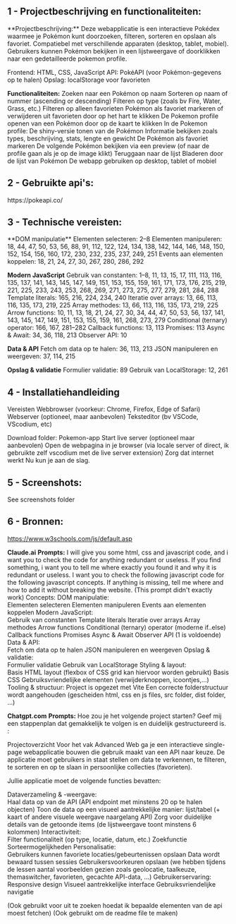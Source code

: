 <h2>1 - Projectbeschrijving en functionaliteiten:</h2>
**Projectbeschrijving:**
Deze webapplicatie is een interactieve Pokédex waarmee je Pokémon kunt doorzoeken, filteren, sorteren en opslaan als favoriet. 
Compatiebel met verschillende apparaten (desktop, tablet, mobiel). 
Gebruikers kunnen Pokémon bekijken in een lijstweergave of doorklikken naar een gedetailleerde pokemon profile.

Frontend: HTML, CSS, JavaScript
API: PokéAPI (voor Pokémon-gegevens op te halen)
Opslag: localStorage voor favorieten

**Functionaliteiten:**
  Zoeken naar een Pokémon op naam
  Sorteren op naam of nummer (ascending or descending)
  Filteren op type (zoals bv Fire, Water, Grass, etc.)
  Filteren op alleen favorieten
  Pokémon als favoriet markeren of verwijderen uit favorieten door op het hart te klikken
  De Pokemon profile openen van een Pokémon door op de kaart te klikken
  In de Pokemon profile:
    De shiny-versie tonen van de Pokémon
    Informatie bekijken zoals types, beschrijving, stats, lengte en gewicht
    De Pokémon als favoriet markeren
    De volgende Pokémon bekijken via een preview (of naar de profile gaan als je op de image klikt)
    Teruggaan naar de lijst
  Bladeren door de lijst van Pokémon 
  De webapp gebruiken op desktop, tablet of mobiel

<h2>2 - Gebruikte api's:</h2>
https://pokeapi.co/

<h2>3 - Technische vereisten:</h2>
**DOM manipulatie**
Elementen selecteren: 2–8
Elementen manipuleren: 18, 44, 47, 50, 53, 56, 88, 91, 112, 122, 124, 134, 138, 142, 144, 146, 148, 150, 152, 154, 156, 160, 172, 230, 232, 235, 237, 249, 251
Events aan elementen koppelen: 18, 21, 24, 27, 30, 267, 280, 286, 292

**Modern JavaScript**
Gebruik van constanten: 1–8, 11, 13, 15, 17, 111, 113, 116, 135, 137, 141, 143, 145, 147, 149, 151, 153, 155, 159, 161, 171, 173, 176, 215, 219, 221, 225, 233, 243, 253, 268, 269, 271, 273, 275, 277, 279, 281, 284, 288
Template literals: 165, 216, 224, 234, 240
Iteratie over arrays: 13, 66, 113, 116, 135, 173, 219, 225
Array methodes: 13, 66, 113, 116, 135, 173, 219, 225
Arrow functions: 10, 11, 13, 18, 21, 24, 27, 30, 34, 44, 47, 50, 53, 56, 137, 141, 143, 145, 147, 149, 151, 153, 155, 159, 161, 268, 273, 279
Conditional (ternary) operator: 166, 167, 281–282
Callback functions: 13, 113
Promises: 113
Async & Await: 34, 36, 118, 213
Observer API: 10

**Data & API**
Fetch om data op te halen: 36, 113, 213
JSON manipuleren en weergeven: 37, 114, 215

**Opslag & validatie**
Formulier validatie: 89
Gebruik van LocalStorage: 12, 261

<h2> 4 - Installatiehandleiding</h2>
Vereisten
Webbrowser (voorkeur: Chrome, Firefox, Edge of Safari)
Webserver (optioneel, maar aanbevolen)
Teksteditor (bv VSCode, VScodium, etc)

Download folder: Pokemon-app
Start live server (optioneel maar aanbevolen)
Open de webpagina in je browser (via locale server of direct, ik gebruikte zelf vscodium met de live server extension)
Zorg dat internet werkt
Nu kun je aan de slag.


<h2>5 - Screenshots:</h2>
See screenshots folder

<h2>6 - Bronnen:</h2>

https://www.w3schools.com/js/default.asp

**Claude.ai**
**Prompts:** I will give you some html, css and javascript code, and i want you to check the code for anything redundant or useless. If you find something, i want you to tell me where exactly you found it and why it is redundant or useless. 
           I want you to check the following javascript code for the following javascript concepts. If anything is missing, tell me where and how to add it without breaking the website. (This prompt didn't exactly work)
             Concepts:  DOM manipulatie:  
                        Elementen selecteren
                        Elementen manipuleren
                        Events aan elementen koppelen
                        Modern JavaScript:  
                        Gebruik van constanten
                        Template literals
                        Iteratie over arrays
                        Array methodes
                        Arrow functions
                        Conditional (ternary) operator (moderne if..else)
                        Callback functions
                        Promises
                        Async & Await
                        Observer API (1 is voldoende)
                        Data & API:  
                        Fetch om data op te halen
                        JSON manipuleren en weergeven
                        Opslag & validatie:  
                        Formulier validatie
                        Gebruik van LocalStorage 
                        Styling & layout:  
                        Basis HTML layout (flexbox of CSS grid kan hiervoor worden gebruikt)
                        Basis CSS
                        Gebruiksvriendelijke elementen (verwijderknoppen, icoontjes,...)
                        Tooling & structuur: 
                        Project is opgezet met Vite 
                        Een correcte folderstructuur wordt aangehouden (gescheiden html, css en js files, src folder, dist folder, ...)


**Chatgpt.com**
**Prompts:**
Hoe zou je het volgende project starten? Geef mij een stappenplan dat gemakkelijk te volgen is en duidelijk gestructureerd is. :

Projectoverzicht 
Voor het vak Advanced Web ga je een interactieve single-page webapplicatie bouwen die gebruik maakt van een API naar keuze. De applicatie moet gebruikers in staat stellen om data te verkennen, te filteren, te sorteren en op te slaan in persoonlijke collecties (favorieten). 

Jullie applicatie moet de volgende functies bevatten: 

Dataverzameling & -weergave:  
Haal data op van de API (API endpoint met minstens 20 op te halen objecten)
Toon de data op een visueel aantrekkelijke manier: lijst/tabel (+ kaart of andere visuele weergave naargelang API)
Zorg voor duidelijke details van de getoonde items (de lijstweergave toont minstens 6 kolommen)
Interactiviteit:  
Filter functionaliteit (op type, locatie, datum, etc.)
Zoekfunctie
Sorteermogelijkheden
Personalisatie:  
Gebruikers kunnen favoriete locaties/gebeurtenissen opslaan
Data wordt bewaard tussen sessies
Gebruikersvoorkeuren opslaan (we hebben tijdens de lessen aantal voorbeelden gezien zoals geolocatie, taalkeuze, themaswitcher, favorieten, gecachte API-data, ...) 
Gebruikerservaring:  
Responsive design
Visueel aantrekkelijke interface
Gebruiksvriendelijke navigatie 

(Ook gebruikt voor uit te zoeken hoedat ik bepaalde elementen van de api moest fetchen)
(Ook gebruikt om de readme file te maken)
